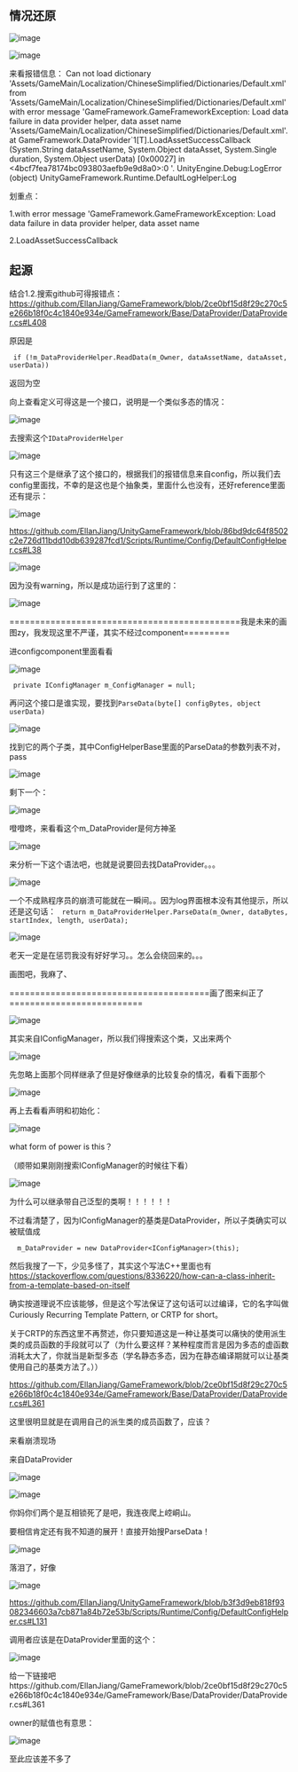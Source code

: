 ## 情况还原
![image](https://user-images.githubusercontent.com/47411365/144073659-883f1c67-8954-4858-b182-54a7952c555f.png)

![image](https://user-images.githubusercontent.com/47411365/144073763-a92893c6-e22e-4888-ad5d-4bdae682e577.png)

来看报错信息：
Can not load dictionary 'Assets/GameMain/Localization/ChineseSimplified/Dictionaries/Default.xml' from 'Assets/GameMain/Localization/ChineseSimplified/Dictionaries/Default.xml' with error message 'GameFramework.GameFrameworkException: Load data failure in data provider helper, data asset name 'Assets/GameMain/Localization/ChineseSimplified/Dictionaries/Default.xml'.
  at GameFramework.DataProvider`1[T].LoadAssetSuccessCallback (System.String dataAssetName, System.Object dataAsset, System.Single duration, System.Object userData) [0x00027] in <4bcf7fea78174bc093803aefb9e9d8a0>:0 '.
UnityEngine.Debug:LogError (object)
UnityGameFramework.Runtime.DefaultLogHelper:Log

划重点： 

1.with error message 'GameFramework.GameFrameworkException: Load data failure in data provider helper, data asset name 

2.LoadAssetSuccessCallback

## 起源

结合1.2.搜索github可得报错点：https://github.com/EllanJiang/GameFramework/blob/2ce0bf15d8f29c270c5e266b18f0c4c1840e934e/GameFramework/Base/DataProvider/DataProvider.cs#L408

原因是
```
 if (!m_DataProviderHelper.ReadData(m_Owner, dataAssetName, dataAsset, userData))
```
返回为空

向上查看定义可得这是一个接口，说明是一个类似多态的情况：

![image](https://user-images.githubusercontent.com/47411365/144074677-76603f9a-9869-4024-bc4f-f150a20d1a20.png)

去搜索这个```IDataProviderHelper```

![image](https://user-images.githubusercontent.com/47411365/144074817-1d757acb-ea0d-4154-b27c-388ee9514af2.png)

只有这三个是继承了这个接口的，根据我们的报错信息来自config，所以我们去config里面找，不幸的是这也是个抽象类，里面什么也没有，还好reference里面还有提示：

![image](https://user-images.githubusercontent.com/47411365/144075147-e4e71fd2-955c-409d-b53d-c0952e339299.png)

https://github.com/EllanJiang/UnityGameFramework/blob/86bd9dc64f8502c2e726d11bdd10db639287fcd1/Scripts/Runtime/Config/DefaultConfigHelper.cs#L38

![image](https://user-images.githubusercontent.com/47411365/144075365-71e5ca45-64f8-4070-bd7b-3f3fcfea2ace.png)

因为没有warning，所以是成功运行到了这里的：

![image](https://user-images.githubusercontent.com/47411365/144075771-68e72489-c646-409a-a1cb-b85db66eba74.png)

=============================================我是未来的画图zy，我发现这里不严谨，其实不经过component=========

进configcomponent里面看看

![image](https://user-images.githubusercontent.com/47411365/144075850-9ce7d75f-4da7-4bae-acc9-c272a5a81a1f.png)

``` private IConfigManager m_ConfigManager = null;```

再问这个接口是谁实现，要找到``` ParseData(byte[] configBytes, object userData) ```

![image](https://user-images.githubusercontent.com/47411365/144077717-ccb20bf9-b74b-4cb2-92c5-d8f10fd22a00.png)

找到它的两个子类，其中ConfigHelperBase里面的ParseData的参数列表不对，pass

![image](https://user-images.githubusercontent.com/47411365/144077919-17193cab-b24c-4dad-a6dc-9c68fd4f64b1.png)

剩下一个：

![image](https://user-images.githubusercontent.com/47411365/144077979-9ba84ff1-9243-470e-b8db-988f729df6b1.png)

噔噔咚，来看看这个m_DataProvider是何方神圣

![image](https://user-images.githubusercontent.com/47411365/144078105-d859014c-54f8-4aa3-a471-ae38ea561359.png)

来分析一下这个语法吧，也就是说要回去找DataProvider。。。

![image](https://user-images.githubusercontent.com/47411365/144079457-7dec4acf-28f5-43f2-9da7-0db78402afb5.png)

一个不成熟程序员的崩溃可能就在一瞬间。。因为log界面根本没有其他提示，所以还是这句话：
``` return m_DataProviderHelper.ParseData(m_Owner, dataBytes, startIndex, length, userData);```

![image](https://user-images.githubusercontent.com/47411365/144080198-1e7c2069-9b8b-4b4e-92af-c5d665ad5f28.png)

老天一定是在惩罚我没有好好学习。。怎么会绕回来的。。。

画图吧，我麻了、

=======================================画了图来纠正了==========================

![image](https://user-images.githubusercontent.com/47411365/144084810-22c85431-dede-4885-82d4-34a1a109cf21.png)

其实来自IConfigManager，所以我们得搜索这个类，又出来两个

![image](https://user-images.githubusercontent.com/47411365/144085053-81071660-9b8f-4ec7-8700-9af199a737ae.png)

先忽略上面那个同样继承了但是好像继承的比较复杂的情况，看看下面那个

![image](https://user-images.githubusercontent.com/47411365/144085717-a83bf70b-fec2-454a-8291-06ffd3bd0591.png)

再上去看看声明和初始化：

![image](https://user-images.githubusercontent.com/47411365/144085828-70c35ca4-b6f8-42ec-96a6-a6e579b955a6.png)

what form of power is this？

（顺带如果刚刚搜索IConfigManager的时候往下看）

![image](https://user-images.githubusercontent.com/47411365/144086173-b9c52b50-eb02-4090-b454-31e758a0dd7f.png)

为什么可以继承带自己泛型的类啊！！！！！！

不过看清楚了，因为IConfigManager的基类是DataProvider<IConfigManager>，所以子类确实可以被赋值成
  
```
  m_DataProvider = new DataProvider<IConfigManager>(this);
```

然后我搜了一下，少见多怪了，其实这个写法C++里面也有 https://stackoverflow.com/questions/8336220/how-can-a-class-inherit-from-a-template-based-on-itself
  
确实按道理说不应该能够，但是这个写法保证了这句话可以过编译，它的名字叫做 Curiously Recurring Template Pattern, or CRTP for short。
  
  关于CRTP的东西这里不再赘述，你只要知道这是一种让基类可以痛快的使用派生类的成员函数的手段就可以了（为什么要这样？某种程度而言是因为多态的虚函数消耗太大了，你就当是新型多态（学名静态多态，因为在静态编译期就可以让基类使用自己的基类方法了。））
  
  https://github.com/EllanJiang/GameFramework/blob/2ce0bf15d8f29c270c5e266b18f0c4c1840e934e/GameFramework/Base/DataProvider/DataProvider.cs#L361
  
  这里很明显就是在调用自己的派生类的成员函数了，应该？
  
  来看崩溃现场
  
  来自DataProvider 
  
![image](https://user-images.githubusercontent.com/47411365/144102435-e6beb12e-4399-467f-9a40-a83ea11ac213.png)

  ![image](https://user-images.githubusercontent.com/47411365/144102539-60b831f9-e463-4205-801d-11b1cd4b5aed.png)

你妈你们两个是互相锁死了是吧，我连夜爬上崆峒山。
 
 要相信肯定还有我不知道的展开！直接开始搜ParseData！

  ![image](https://user-images.githubusercontent.com/47411365/144102720-5e6d33b2-734e-4f72-9999-c7d1c161c9b2.png)

 落泪了，好像
  
  ![image](https://user-images.githubusercontent.com/47411365/144103064-411fac63-c5b3-4850-a441-539841b0d3c7.png)
  
https://github.com/EllanJiang/UnityGameFramework/blob/b3f3d9eb818f93082346603a7cb871a84b72e53b/Scripts/Runtime/Config/DefaultConfigHelper.cs#L131



调用者应该是在DataProvider里面的这个：
  
  ![image](https://user-images.githubusercontent.com/47411365/144106160-3ea892fc-9f95-4a9c-a1eb-2e6847098c72.png)

  给一下链接吧https://github.com/EllanJiang/GameFramework/blob/2ce0bf15d8f29c270c5e266b18f0c4c1840e934e/GameFramework/Base/DataProvider/DataProvider.cs#L361

 owner的赋值也有意思：

![image](https://user-images.githubusercontent.com/47411365/144106302-5f07f346-f48a-4c87-a52d-40c9a0f7dc5e.png)

至此应该差不多了




